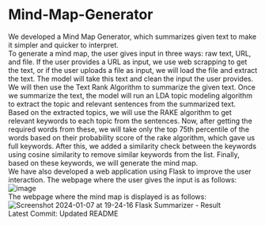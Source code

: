 # Mind-Map-Generator

We developed a Mind Map Generator, which summarizes given text to make it simpler and quicker to interpret. <br>
To generate a mind map, the user gives input in three ways: raw text, URL, and file. If the user provides a URL as input, we use web scrapping to get the text, or if the user uploads a file as input, we will load the file and extract the text. The model will take this text and clean the input the user provides. We will then use the Text Rank Algorithm to summarize the given text. Once we summarize the text, the model will run an LDA topic modeling algorithm to extract the topic and relevant sentences from the summarized text. Based on the extracted topics, we will use the RAKE algorithm to get relevant keywords to each topic from the sentences. Now, after getting the required words from these, we will take only the top 75th percentile of the words based on their probability score of the rake algorithm, which gave us full keywords. After this, we added a similarity check between the keywords using cosine similarity to remove similar keywords from the list. Finally, based on these keywords, we will generate the mind map. <br>
We have also developed a web application using Flask to improve the user interaction. The webpage where the user gives the input is as follows:
![image](https://github.com/NotManigandan/Mind-Map-Generator/assets/72668299/5a7b9e3a-36d0-47fe-87a6-ef4bb45b09d5)
<br>
The webpage where the mind map is displayed is as follows:
![Screenshot 2024-01-07 at 19-24-16 Flask Summarizer - Result](https://github.com/NotManigandan/Mind-Map-Generator/assets/72668299/6abf4401-23db-4022-8c88-beb6ea34af30)
<br>
Latest Commit: Updated README
